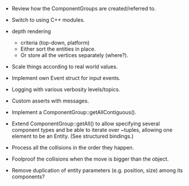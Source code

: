 - Review how the ComponentGroups are created/referred to.

- Switch to using C++ modules.

- depth rendering
	- criteria (top-down, platform)
	- Either sort the entities in place.
	- Or store all the vertices separately (where?).

- Scale things according to real world values.

- Implement own Event struct for input events.

- Logging with various verbosity levels/topics.
- Custom asserts with messages.

- Implement a ComponentGroup::getAllContiguous().
- Extend ComponentGroup::getAll() to allow specifying several component types and be able to iterate over ~tuples, allowing one element to be an Entity. (See structured bindings.)

- Process all the collisions in the order they happen.
- Foolproof the collisions when the move is bigger than the object.

- Remove duplication of entity parameters (e.g. position, size) among its components?
